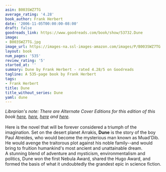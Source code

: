 ```yaml
---
asin: B003SWZ7TG
average_rating: '4.28'
book_author: Frank Herbert
date: '2006-11-05T00:00:00-08:00'
draft: false
goodreads_link: https://www.goodreads.com/book/show/53732.Dune
image:
- B003SWZ7TG.jpg
image_url: https://images-na.ssl-images-amazon.com/images/P/B003SWZ7TG.01._SCLZZZZZZZ.jpg
layout: book
num_pages: '535'
review_rating: '5'
started_at: ''
summary: Dune by Frank Herbert - rated 4.28/5 on Goodreads
tagline: A 535-page book by Frank Herbert
tags:
- Frank Herbert
title: Dune
title_without_series: Dune
yaml: dune
---
```


<i>Librarian's note: There are Alternate Cover Editions for this edition of this book <a href="https://www.goodreads.com/book/show/10249685.here" title="here" rel="nofollow noopener">here</a>, <a href="https://www.goodreads.com/book/show/11273438.here" title="here" rel="nofollow noopener">here</a>, <a href="https://www.goodreads.com/book/show/18519346.here" title="here" rel="nofollow noopener">here</a> and <a href="https://www.goodreads.com/book/show/40198193.here" title="here" rel="nofollow noopener">here</a>.</i><br /><br />Here is the novel that will be forever considered a triumph of the imagination. Set on the desert planet Arrakis, <b>Dune</b> is the story of the boy Paul Atreides, who would become the mysterious man known as Muad'Dib. He would avenge the traitorous plot against his noble family--and would bring to fruition humankind's most ancient and unattainable dream.<br />A stunning blend of adventure and mysticism, environmentalism and politics, Dune won the first Nebula Award, shared the Hugo Award, and formed the basis of what it undoubtedly the grandest epic in science fiction.